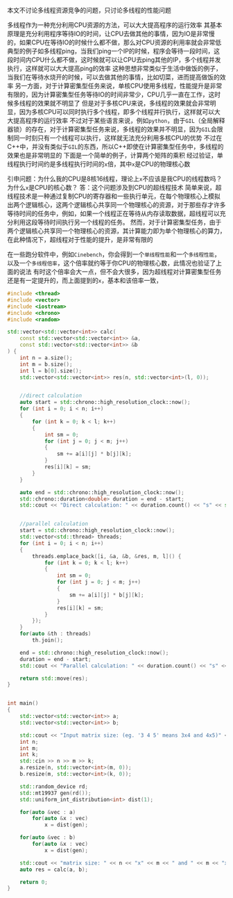 本文不讨论多线程资源竞争的问题，只讨论多线程的性能问题

多线程作为一种充分利用CPU资源的方法，可以大大提高程序的运行效率
其基本原理是充分利用程序等待IO的时间，让CPU去做其他的事情，因为IO是非常慢的，如果CPU在等待IO的时候什么都不做，那么对CPU资源的利用率就会非常低
典型的例子如多线程ping，当我们ping一个IP的时候，程序会等待一段时间，这段时间内CPU什么都不做，这时候就可以让CPU去ping其他的IP，多个线程并发执行，这样就可以大大提高ping的效率
这种思想非常类似于生活中做饭的例子，当我们在等待水烧开的时候，可以去做其他的事情，比如切菜，进而提高做饭的效率
另一方面，对于计算密集型任务来说，单核CPU使用多线程，性能提升是非常有限的，因为计算密集型任务等待IO的时间非常少，CPU几乎一直在工作，这时候多线程的效果就不明显了
但是对于多核CPU来说，多线程的效果就会非常明显，因为多核CPU可以同时执行多个线程，即多个线程并行执行，这样就可以大大提高程序的运行效率
不过对于某些语言来说，例如`python`，由于`GIL`（全局解释器锁）的存在，对于计算密集型任务来说，多线程的效果并不明显，因为`GIL`会限制同一时刻只有一个线程可以执行，这样就无法充分利用多核CPU的优势
不过在C++中，并没有类似于`GIL`的东西，所以C++即使在计算密集型任务中，多线程的效果也是非常明显的
下面是一个简单的例子，计算两个矩阵的乘积
经过验证，单线程执行时间约是多线程执行时间的`x`倍，其中`x`是CPU的物理核心数

引申问题：为什么我的CPU是8核16线程，理论上`x`不应该是我CPU的线程数吗？为什么`x`是CPU的核心数？
答：这个问题涉及到CPU的超线程技术
简单来说，超线程技术是一种通过复制CPU的寄存器和一些执行单元，在每个物理核心上模拟出两个逻辑核心，这两个逻辑核心共享同一个物理核心的资源，对于那些存才许多等待时间的任务中，例如，如果一个线程正在等待从内存读取数据，超线程可以充分利用这段等待时间执行另一个线程的任务。
然而，对于计算密集型任务，由于两个逻辑核心共享同一个物理核心的资源，其计算能力即为单个物理核心的算力，在此种情况下，超线程对于性能的提升，是非常有限的

在一些跑分软件中，例如`Cinebench`，你会得到一个`单线程性能`和一个`多线程性能`，以及一个`多线程倍率`，这个倍率就约等于你CPU的物理核心数，此情况也验证了上面的说法
有时这个倍率会大一点，但不会大很多，因为超线程对计算密集型任务还是有一定提升的，而上面提到的`x`，基本和该倍率一致，

```cpp
#include <thread>
#include <vector>
#include <iostream>
#include <chrono>
#include <random>

std::vector<std::vector<int>> calc(
    const std::vector<std::vector<int>> &a,
    const std::vector<std::vector<int>> &b
) {
    int n = a.size();
    int m = b.size();
    int l = b[0].size();
    std::vector<std::vector<int>> res(n, std::vector<int>(l, 0));


    //direct calculation
    auto start = std::chrono::high_resolution_clock::now();
    for (int i = 0; i < n; i++)
    {
        for (int k = 0; k < l; k++)
        {
            int sm = 0;
            for (int j = 0; j < m; j++)
            {
                sm += a[i][j] * b[j][k];
            }
            res[i][k] = sm;
        }
    }

    auto end = std::chrono::high_resolution_clock::now();
    std::chrono::duration<double> duration = end - start;
    std::cout << "Direct calculation: " << duration.count() << "s" << std::endl;


    //parallel calculation
    start = std::chrono::high_resolution_clock::now();
    std::vector<std::thread> threads;
    for (int i = 0; i < n; i++)
    {
        threads.emplace_back([i, &a, &b, &res, m, l]() {
            for (int k = 0; k < l; k++)
            {
                int sm = 0;
                for (int j = 0; j < m; j++)
                {
                    sm += a[i][j] * b[j][k];
                }
                res[i][k] = sm;
            }
        });
    }
    for(auto &th : threads)
        th.join();

    end = std::chrono::high_resolution_clock::now();
    duration = end - start;
    std::cout << "Parallel calculation: " << duration.count() << "s" << std::endl;

    return std::move(res);
}


int main()
{
    std::vector<std::vector<int>> a;
    std::vector<std::vector<int>> b;

    std::cout << "Input matrix size: (eg. '3 4 5' means 3x4 and 4x5)" << std::endl;
    int n;
    int m;
    int k;
    std::cin >> n >> m >> k;
    a.resize(n, std::vector<int>(m, 0));
    b.resize(m, std::vector<int>(k, 0));

    std::random_device rd;
    std::mt19937 gen(rd());
    std::uniform_int_distribution<int> dist(1);

    for(auto &vec : a)
        for(auto &x : vec)
            x = dist(gen);

    for(auto &vec : b)
        for(auto &x : vec)
            x = dist(gen);

    std::cout << "matrix size: " << n << "x" << m << " and " << m << "x" << k << std::endl;
    auto res = calc(a, b);

    return 0;
}
```
